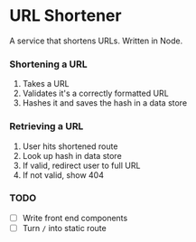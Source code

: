 # URL Shortener
A service that shortens URLs. Written in Node.

### Shortening a URL
1. Takes a URL
2. Validates it's a correctly formatted URL
3. Hashes it and saves the hash in a data store

### Retrieving a URL
1. User hits shortened route
2. Look up hash in data store
3. If valid, redirect user to full URL
4. If not valid, show 404

### TODO
- [ ] Write front end components
- [ ] Turn `/` into static route
